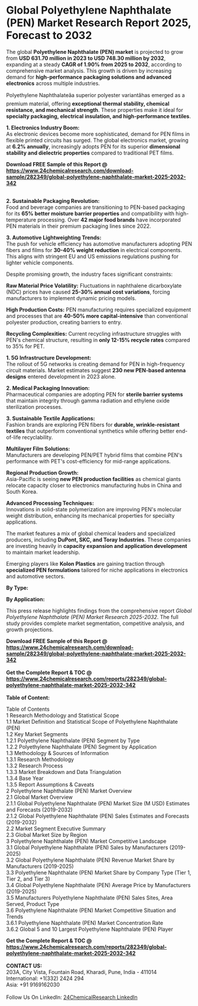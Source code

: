 <h1>Global Polyethylene Naphthalate (PEN) Market Research Report 2025, Forecast to 2032</h1><p>The global <strong>Polyethylene Naphthalate (PEN) market</strong> is projected to grow from <strong>USD 631.70 million in 2023 to USD 748.30 million by 2032</strong>, expanding at a steady <strong>CAGR of 1.90% from 2025 to 2032</strong>, according to comprehensive market analysis. This growth is driven by increasing demand for <strong>high-performance packaging solutions and advanced electronics</strong> across multiple industries.</p><p>Polyethylene Naphthalateâa superior polyester variantâhas emerged as a premium material, offering <strong>exceptional thermal stability, chemical resistance, and mechanical strength</strong>. These properties make it ideal for <strong>specialty packaging, electrical insulation, and high-performance textiles</strong>.</p><p><strong>1. Electronics Industry Boom:</strong><br>
As electronic devices become more sophisticated, demand for PEN films in flexible printed circuits has surged. The global electronics market, growing at <strong>6.2% annually</strong>, increasingly adopts PEN for its superior <strong>dimensional stability and dielectric properties</strong> compared to traditional PET films.</p><div><b>Download FREE Sample of this Report @ 
            <a href="https://www.24chemicalresearch.com/download-sample/282349/global-polyethylene-naphthalate-market-2025-2032-342">
            https://www.24chemicalresearch.com/download-sample/282349/global-polyethylene-naphthalate-market-2025-2032-342</a></b></div><br><p><strong>2. Sustainable Packaging Revolution:</strong><br>
Food and beverage companies are transitioning to PEN-based packaging for its <strong>65% better moisture barrier properties</strong> and compatibility with high-temperature processing. Over <strong>42 major food brands</strong> have incorporated PEN materials in their premium packaging lines since 2022.</p><p><strong>3. Automotive Lightweighting Trends:</strong><br>
The push for vehicle efficiency has automotive manufacturers adopting PEN fibers and films for <strong>30-40% weight reduction</strong> in electrical components. This aligns with stringent EU and US emissions regulations pushing for lighter vehicle components.</p><p>Despite promising growth, the industry faces significant constraints:</p><p><strong>Raw Material Price Volatility:</strong> Fluctuations in naphthalene dicarboxylate (NDC) prices have caused <strong>25-30% annual cost variations</strong>, forcing manufacturers to implement dynamic pricing models.</p><p><strong>High Production Costs:</strong> PEN manufacturing requires specialized equipment and processes that are <strong>40-50% more capital-intensive</strong> than conventional polyester production, creating barriers to entry.</p><p><strong>Recycling Complexities:</strong> Current recycling infrastructure struggles with PEN's chemical structure, resulting in <strong>only 12-15% recycle rates</strong> compared to 35% for PET.</p><p><strong>1. 5G Infrastructure Development:</strong><br>
The rollout of 5G networks is creating demand for PEN in high-frequency circuit materials. Market estimates suggest <strong>230 new PEN-based antenna designs</strong> entered development in 2023 alone.</p><p><strong>2. Medical Packaging Innovation:</strong><br>
Pharmaceutical companies are adopting PEN for <strong>sterile barrier systems</strong> that maintain integrity through gamma radiation and ethylene oxide sterilization processes.</p><p><strong>3. Sustainable Textile Applications:</strong><br>
Fashion brands are exploring PEN fibers for <strong>durable, wrinkle-resistant textiles</strong> that outperform conventional synthetics while offering better end-of-life recyclability.</p><p><strong>Multilayer Film Solutions:</strong><br>
	Manufacturers are developing PEN/PET hybrid films that combine PEN's performance with PET's cost-efficiency for mid-range applications.</p><p><strong>Regional Production Growth:</strong><br>
	Asia-Pacific is seeing <strong>new PEN production facilities</strong> as chemical giants relocate capacity closer to electronics manufacturing hubs in China and South Korea.</p><p><strong>Advanced Processing Techniques:</strong><br>
	Innovations in solid-state polymerization are improving PEN's molecular weight distribution, enhancing its mechanical properties for specialty applications.</p><p>The market features a mix of global chemical leaders and specialized producers, including <strong>DuPont, SKC, and Toray Industries</strong>. These companies are investing heavily in <strong>capacity expansion and application development</strong> to maintain market leadership.</p><p>Emerging players like <strong>Kolon Plastics</strong> are gaining traction through <strong>specialized PEN formulations</strong> tailored for niche applications in electronics and automotive sectors.</p><p><strong>By Type:</strong></p><p><strong>By Application:</strong></p><p>This press release highlights findings from the comprehensive report <em>Global Polyethylene Naphthalate (PEN) Market Research 2025-2032</em>. The full study provides complete market segmentation, competitive analysis, and growth projections.</p><div><b>Download FREE Sample of this Report @ 
            <a href="https://www.24chemicalresearch.com/download-sample/282349/global-polyethylene-naphthalate-market-2025-2032-342">
            https://www.24chemicalresearch.com/download-sample/282349/global-polyethylene-naphthalate-market-2025-2032-342</a></b></div><br><div><b>Get the Complete Report & TOC @ 
            <a href="https://www.24chemicalresearch.com/reports/282349/global-polyethylene-naphthalate-market-2025-2032-342">
            https://www.24chemicalresearch.com/reports/282349/global-polyethylene-naphthalate-market-2025-2032-342</a></b></div><br>
            <b>Table of Content:</b><p>Table of Contents<br />
1 Research Methodology and Statistical Scope<br />
1.1 Market Definition and Statistical Scope of Polyethylene Naphthalate (PEN)<br />
1.2 Key Market Segments<br />
1.2.1 Polyethylene Naphthalate (PEN) Segment by Type<br />
1.2.2 Polyethylene Naphthalate (PEN) Segment by Application<br />
1.3 Methodology & Sources of Information<br />
1.3.1 Research Methodology<br />
1.3.2 Research Process<br />
1.3.3 Market Breakdown and Data Triangulation<br />
1.3.4 Base Year<br />
1.3.5 Report Assumptions & Caveats<br />
2 Polyethylene Naphthalate (PEN) Market Overview<br />
2.1 Global Market Overview<br />
2.1.1 Global Polyethylene Naphthalate (PEN) Market Size (M USD) Estimates and Forecasts (2019-2032)<br />
2.1.2 Global Polyethylene Naphthalate (PEN) Sales Estimates and Forecasts (2019-2032)<br />
2.2 Market Segment Executive Summary<br />
2.3 Global Market Size by Region<br />
3 Polyethylene Naphthalate (PEN) Market Competitive Landscape<br />
3.1 Global Polyethylene Naphthalate (PEN) Sales by Manufacturers (2019-2025)<br />
3.2 Global Polyethylene Naphthalate (PEN) Revenue Market Share by Manufacturers (2019-2025)<br />
3.3 Polyethylene Naphthalate (PEN) Market Share by Company Type (Tier 1, Tier 2, and Tier 3)<br />
3.4 Global Polyethylene Naphthalate (PEN) Average Price by Manufacturers (2019-2025)<br />
3.5 Manufacturers Polyethylene Naphthalate (PEN) Sales Sites, Area Served, Product Type<br />
3.6 Polyethylene Naphthalate (PEN) Market Competitive Situation and Trends<br />
3.6.1 Polyethylene Naphthalate (PEN) Market Concentration Rate<br />
3.6.2 Global 5 and 10 Largest Polyethylene Naphthalate (PEN) Player</p><div><b>Get the Complete Report & TOC @ 
            <a href="https://www.24chemicalresearch.com/reports/282349/global-polyethylene-naphthalate-market-2025-2032-342">
            https://www.24chemicalresearch.com/reports/282349/global-polyethylene-naphthalate-market-2025-2032-342</a></b></div><br><b>CONTACT US:</b><br>
            203A, City Vista, Fountain Road, Kharadi, Pune, India - 411014<br>
            International: +1(332) 2424 294<br>
            Asia: +91 9169162030 <br><br>
            Follow Us On LinkedIn: <a href="https://www.linkedin.com/company/24chemicalresearch/">24ChemicalResearch LinkedIn</a>